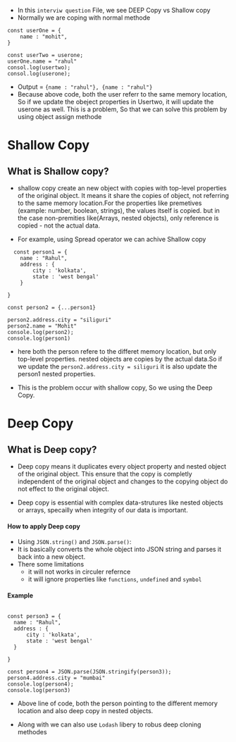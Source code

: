 
- In this `interviw question` File, we see DEEP Copy vs Shallow copy
- Normally we are coping with normal methode

```
const userOne = {
    name : "mohit",
}

const userTwo = userone;
userOne.name = "rahul"
consol.log(usertwo);
consol.log(userone);

```
- Output  = `{name : "rahul"}, {name : "rahul"}`
- Because above code, both the user referr to the same memory location, So if we update the obeject properties in Usertwo, it will update the userone as well. This is a problem, So that we can solve this problem by using object assign methode

# Shallow Copy

## What is Shallow copy?
- shallow copy create an new object with copies with top-level properties of the original object. It means it share the copies of object, not referring to the same memory location.For the properties like premetives (example: number, boolean, strings), the values itself is copied. but in the case non-premities like(Arrays, nested objects), only reference is copied - not the actual data.

- For example, using Spread operator we can achive Shallow copy

```
  const person1 = {
    name : "Rahul",
    address : {
        city : 'kolkata',
        state : 'west bengal'
    }

}

const person2 = {...person1}  

person2.address.city = "siliguri"
person2.name = "Mohit"
console.log(person2);
console.log(person1)

```
- here both the person refere to the differet memory location, but only top-level properties. nested objects are copies by the actual data.So if we update the `person2.address.city = siliguri` it is also update the person1 nested properties.

- This is the problem occur with shallow copy, So we using the Deep Copy.

# Deep Copy

## What is Deep copy?
- Deep copy means it duplicates every object property and nested object of the original object. This ensure that the copy is completly independent of the original object and changes to the copying object do not effect to the original object.

- Deep copy is essential with complex data-strutures like nested objects or arrays, specailly when integrity of our data is important.

#### How to apply Deep copy
- Using `JSON.string()` and `JSON.parse()`:
- It is basically converts the whole object into JSON string and parses it back into a new object.
- There some limitations
  -  it will not works in circuler refernce
  - it will ignore properties like `functions`, `undefined` and `symbol`

#### Example

  ```
  
const person3 = {
    name : "Rahul",
    address : {
        city : 'kolkata',
        state : 'west bengal'
    }

}

const person4 = JSON.parse(JSON.stringify(person3));
person4.address.city = "mumbai"
console.log(person4);
console.log(person3)

  ```
- Above line of code, both the person pointing to the different memory location and also deep copy in nested objects.

- Along with we can also use `Lodash` libery to robus deep cloning methodes
